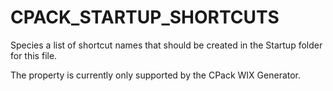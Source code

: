   

# CPACK_STARTUP_SHORTCUTS  
Species a list of shortcut names that should be created in the Startup folder
for this file.  

The property is currently only supported by the CPack WIX Generator.  


